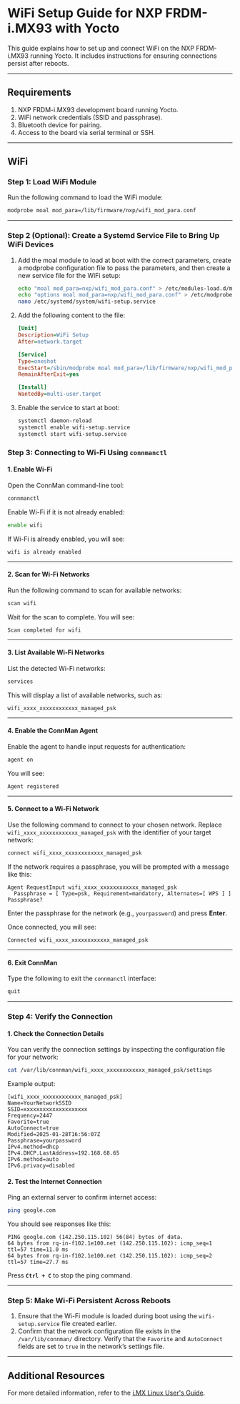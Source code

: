 # WiFi Setup Guide for NXP FRDM-i.MX93 with Yocto

This guide explains how to set up and connect WiFi on the NXP FRDM-i.MX93 running Yocto. It includes instructions for
ensuring connections persist after reboots.

---

## Requirements

1. NXP FRDM-i.MX93 development board running Yocto.
2. WiFi network credentials (SSID and passphrase).
3. Bluetooth device for pairing.
4. Access to the board via serial terminal or SSH.

---

## WiFi

### Step 1: Load WiFi Module

Run the following command to load the WiFi module:

```bash
modprobe moal mod_para=/lib/firmware/nxp/wifi_mod_para.conf
```

---

### Step 2 (Optional): Create a Systemd Service File to Bring Up WiFi Devices

1. Add the moal module to load at boot with the correct parameters, create a modprobe configuration file to pass the
   parameters, and then create a new service file for the WiFi setup:
   ```bash
   echo "moal mod_para=nxp/wifi_mod_para.conf" > /etc/modules-load.d/moal.conf
   echo "options moal mod_para=nxp/wifi_mod_para.conf" > /etc/modprobe.d/moal.conf
   nano /etc/systemd/system/wifi-setup.service
   ```

2. Add the following content to the file:

   ```ini
   [Unit]
   Description=WiFi Setup
   After=network.target

   [Service]
   Type=oneshot
   ExecStart=/sbin/modprobe moal mod_para=/lib/firmware/nxp/wifi_mod_para.conf
   RemainAfterExit=yes

   [Install]
   WantedBy=multi-user.target
   ```

5. Enable the service to start at boot:

   ```bash
   systemctl daemon-reload
   systemctl enable wifi-setup.service
   systemctl start wifi-setup.service
   ```

### Step 3: Connecting to Wi-Fi Using `connmanctl`

#### 1. Enable Wi-Fi

Open the ConnMan command-line tool:

```bash
connmanctl
```

Enable Wi-Fi if it is not already enabled:

```bash
enable wifi
```

If Wi-Fi is already enabled, you will see:

```
wifi is already enabled
```

---

#### 2. Scan for Wi-Fi Networks

Run the following command to scan for available networks:

```bash
scan wifi
```

Wait for the scan to complete. You will see:

```
Scan completed for wifi
```

---

#### 3. List Available Wi-Fi Networks

List the detected Wi-Fi networks:

```bash
services
```

This will display a list of available networks, such as:

```
wifi_xxxx_xxxxxxxxxxxx_managed_psk
```

---

#### 4. Enable the ConnMan Agent

Enable the agent to handle input requests for authentication:

```bash
agent on
```

You will see:

```
Agent registered
```

---

#### 5. Connect to a Wi-Fi Network

Use the following command to connect to your chosen network. Replace `wifi_xxxx_xxxxxxxxxxxx_managed_psk` with the
identifier of your target network:

```bash
connect wifi_xxxx_xxxxxxxxxxxx_managed_psk
```

If the network requires a passphrase, you will be prompted with a message like this:

```
Agent RequestInput wifi_xxxx_xxxxxxxxxxxx_managed_psk
  Passphrase = [ Type=psk, Requirement=mandatory, Alternates=[ WPS ] ]
Passphrase?
```

Enter the passphrase for the network (e.g., `yourpassword`) and press **Enter**.

Once connected, you will see:

```
Connected wifi_xxxx_xxxxxxxxxxxx_managed_psk
```

---

#### 6. Exit ConnMan

Type the following to exit the `connmanctl` interface:

```bash
quit
```

---

### Step 4: Verify the Connection

#### 1. Check the Connection Details

You can verify the connection settings by inspecting the configuration file for your network:

```bash
cat /var/lib/connman/wifi_xxxx_xxxxxxxxxxxx_managed_psk/settings
```

Example output:

```
[wifi_xxxx_xxxxxxxxxxxx_managed_psk]
Name=YourNetworkSSID
SSID=xxxxxxxxxxxxxxxxxxxx
Frequency=2447
Favorite=true
AutoConnect=true
Modified=2025-01-28T16:56:07Z
Passphrase=yourpassword
IPv4.method=dhcp
IPv4.DHCP.LastAddress=192.168.68.65
IPv6.method=auto
IPv6.privacy=disabled
```

#### 2. Test the Internet Connection

Ping an external server to confirm internet access:

```bash
ping google.com
```

You should see responses like this:

```
PING google.com (142.250.115.102) 56(84) bytes of data.
64 bytes from rq-in-f102.1e100.net (142.250.115.102): icmp_seq=1 ttl=57 time=11.0 ms
64 bytes from rq-in-f102.1e100.net (142.250.115.102): icmp_seq=2 ttl=57 time=27.7 ms
```

Press **`Ctrl + C`** to stop the ping command.

---

### Step 5: Make Wi-Fi Persistent Across Reboots

1. Ensure that the Wi-Fi module is loaded during boot using the `wifi-setup.service` file created earlier.
2. Confirm that the network configuration file exists in the `/var/lib/connman/` directory. Verify that the `Favorite`
   and `AutoConnect` fields are set to `true` in the network’s settings file.

---

## Additional Resources

For more detailed information, refer to
the [i.MX Linux User's Guide](https://www.nxp.com/docs/en/user-guide/IMX_LINUX_USERS_GUIDE.pdf).
